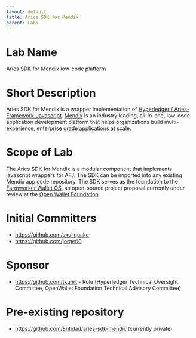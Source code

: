 ```yaml
---
layout: default
title: Aries SDK for Mendix
parent: Labs
---
```

# Lab Name
Aries SDK for Mendix low-code platform

# Short Description
Aries SDK for Mendix is a wrapper implementation of [Hyperledger / Aries-Framework-Javascript](https://github.com/hyperledger/aries-framework-javascript). [Mendix](https://www.mendix.com/) is an industry leading, all-in-one, low-code application development platform that helps organizations build multi-experience, enterprise grade applications at scale.

# Scope of Lab
The Aries SDK for Mendix is a modular component that implements javascript wrappers for AFJ.  The SDK can be imported into any existing Mendix app code repository. The SDK serves as the foundation to the [Farmworker Wallet OS](https://github.com/openwallet-foundation/project-proposals/pull/10/files?short_path=d256e5c#diff-d256e5cb40a1b2ed54882a6069949f6715ab28f8e6ddbc2eb795b049e523a6bb), an open-source project proposal currently under review at the [Open Wallet Foundation](https://tac.openwallet.foundation/governance/project-lifecycle/#labs). 

# Initial Committers
- https://github.com/skullquake
- https://github.com/jorgefl0

# Sponsor
- https://github.com/tkuhrt - Role (Hyperledger Technical Oversight Committee, OpenWallet Foundation Technical Advisory Committee)

# Pre-existing repository
- https://github.com/Entidad/aries-sdk-mendix (currently private)
